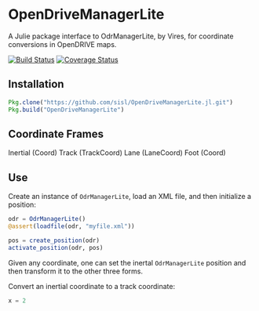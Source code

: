 # OpenDriveManagerLite

A Julie package interface to OdrManagerLite, by Vires, for coordinate conversions in OpenDRIVE maps.

[![Build Status](https://travis-ci.org/sisl/OpenDriveManagerLite.jl.svg?branch=master)](https://travis-ci.org/sisl/OpenDriveManagerLite.jl)
[![Coverage Status](https://coveralls.io/repos/sisl/OpenDriveManagerLite.jl/badge.svg?branch=master&service=github)](https://coveralls.io/github/sisl/OpenDriveManagerLite.jl?branch=master)

## Installation
```julia
Pkg.clone("https://github.com/sisl/OpenDriveManagerLite.jl.git")
Pkg.build("OpenDriveManagerLite")
```

## Coordinate Frames

Inertial (Coord)
Track (TrackCoord)
Lane (LaneCoord)
Foot (Coord)

## Use

Create an instance of `OdrManagerLite`, load an XML file, and then initialize a position:

```julia
odr = OdrManagerLite()
@assert(loadfile(odr, "myfile.xml"))

pos = create_position(odr)
activate_position(odr, pos)
```

Given any coordinate, one can set the inertal `OdrManagerLite` position and then transform it to the other three forms.

Convert an inertial coordinate to a track coordinate:
```julia
x = 2
```
